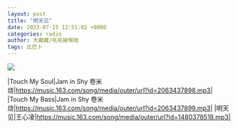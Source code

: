 ```yaml
---
layout: post
title: "明天见"
date: 2023-07-15 12:51:02 +0800
categories: radio
author: 大藏藏/吼吼破喉咙
tags: 比巴卜
---
```

![]({{site.baseurl}}/images/cover_20230715.jpg)

|Touch My Soul|Jam in Shy 卷米烧|https://music.163.com/song/media/outer/url?id=2063437898.mp3|
|Touch My Bass|Jam in Shy 卷米烧|https://music.163.com/song/media/outer/url?id=2063437899.mp3|
|明天见|王心凌|https://music.163.com/song/media/outer/url?id=1480378518.mp3|

